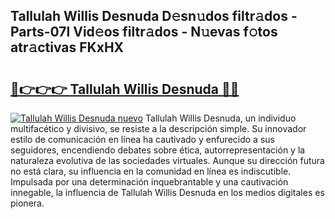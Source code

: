 ## Tallulah Willis Desnuda D𝚎sn𝚞dos filtr𝚊dos - Parts-07l Vid𝚎os filtr𝚊dos - N𝚞evas f𝚘tos atr𝚊ctivas FKxHX

# <h2><a href="http://mbc39o.tromn.icu/?c=Tallulah+Willis+Desnuda">🔗👉👉👉 Tallulah Willis Desnuda 🔗🔗</a></h2>

[![Tallulah Willis Desnuda nuevo](https://i.imgur.com/pEAQMta.gif)](http://mbc39o.tromn.icu/?c=Tallulah+Willis+Desnuda)
Tallulah Willis Desnuda, un individuo multifacético y divisivo, se resiste a la descripción simple. Su innovador estilo de comunicación en línea ha cautivado y enfurecido a sus seguidores, encendiendo debates sobre ética, autorrepresentación y la naturaleza evolutiva de las sociedades virtuales. Aunque su dirección futura no está clara, su influencia en la comunidad en línea es indiscutible. Impulsada por una determinación inquebrantable y una cautivación innegable, la influencia de Tallulah Willis Desnuda en los medios digitales es pionera.
